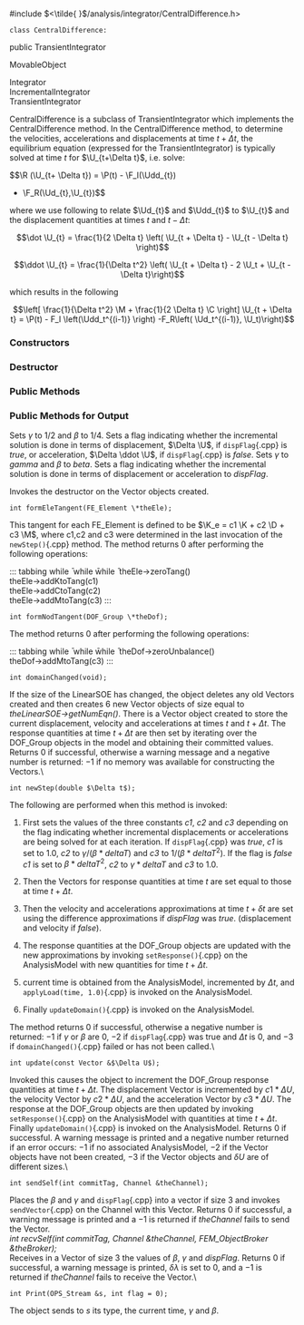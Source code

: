 \
#include $<\tilde{ }$/analysis/integrator/CentralDifference.h$>$



```{.cpp}
class CentralDifference:
```
 public TransientIntegrator


MovableObject

Integrator\
IncrementalIntegrator\
TransientIntegrator

CentralDifference is a subclass of TransientIntegrator which implements
the CentralDifference method. In the CentralDifference method, to
determine the velocities, accelerations and displacements at time
$t + \Delta t$, the equilibrium equation (expressed for the
TransientIntegrator) is typically solved at time $t$ for
$\U_{t+\Delta t}$, i.e. solve:

$$\R (\U_{t+ \Delta t}) = \P(t) - \F_I(\Udd_{t})
- \F_R(\Ud_{t},\U_{t})$$

where we use following to relate $\Ud_{t}$ and $\Udd_{t}$ to $\U_{t}$
and the displacement quantities at times $t$ and $t - \Delta
t$:

$$\dot \U_{t} = \frac{1}{2 \Delta t} \left(
\U_{t + \Delta t} -  \U_{t - \Delta t} \right)$$

$$\ddot \U_{t} = \frac{1}{\Delta t^2} \left(
\U_{t + \Delta t} - 2 \U_t + \U_{t - \Delta t}\right)$$

which results in the following

$$\left[ \frac{1}{\Delta t^2} \M + \frac{1}{2 \Delta t}
\C \right] \U_{t + \Delta t} = \P(t) - F_I \left(\Udd_t^{(i-1)}
\right)
-F_R\left( \Ud_t^{(i-1)}, \U_t)\right)$$
### Constructors

### Destructor

### Public Methods



### Public Methods for Output


Sets $\gamma$ to $1/2$ and $\beta$ to $1/4$. Sets a flag indicating
whether the incremental solution is done in terms of displacement,
$\Delta \U$, if `dispFlag`{.cpp} is *true*, or acceleration,
$\Delta \ddot \U$, if `dispFlag`{.cpp} is *false*.
Sets $\gamma$ to *gamma* and $\beta$ to *beta*. Sets a flag indicating
whether the incremental solution is done in terms of displacement or
acceleration to *dispFlag*.

Invokes the destructor on the Vector objects created.

```{.cpp}
int formEleTangent(FE_Element \*theEle);
```


This tangent for each FE_Element is defined to be $\K_e = c1 \K + c2
\D + c3 \M$, where c1,c2 and c3 were determined in the last invocation
of the `newStep()`{.cpp} method. The method returns $0$ after performing the
following operations:

::: tabbing
while ̄ while w̄hile ̄ theEle-$>$zeroTang()\
theEle-$>$addKtoTang(c1)\
theEle-$>$addCtoTang(c2)\
theEle-$>$addMtoTang(c3)
:::


```{.cpp}
int formNodTangent(DOF_Group \*theDof);
```

The method returns $0$ after performing the following operations:

::: tabbing
while ̄ while w̄hile ̄ theDof-$>$zeroUnbalance()\
theDof-$>$addMtoTang(c3)
:::


```{.cpp}
int domainChanged(void);
```

If the size of the LinearSOE has changed, the object deletes any old
Vectors created and then creates $6$ new Vector objects of size equal to
*theLinearSOE-$>$getNumEqn()*. There is a Vector object created to store
the current displacement, velocity and accelerations at times $t$ and
$t + \Delta t$. The response quantities at time $t + \Delta t$ are then
set by iterating over the DOF_Group objects in the model and obtaining
their committed values. Returns $0$ if successful, otherwise a warning
message and a negative number is returned: $-1$ if no memory was
available for constructing the Vectors.\

```{.cpp}
int newStep(double $\Delta t$);
```

The following are performed when this method is invoked:

1.  First sets the values of the three constants *c1*, *c2* and *c3*
    depending on the flag indicating whether incremental displacements
    or accelerations are being solved for at each iteration. If
    `dispFlag`{.cpp} was *true*, *c1* is set to $1.0$, *c2* to
    $\gamma / (\beta * deltaT)$ and *c3* to $1/ (\beta * deltaT^2)$. If
    the flag is *false* *c1* is set to $\beta * deltaT^2$, *c2* to
    $\gamma * deltaT$ and *c3* to $1.0$.

2.  Then the Vectors for response quantities at time $t$ are set equal
    to those at time $t + \Delta t$.

3.  Then the velocity and accelerations approximations at time $t +
    \delta t$ are set using the difference approximations if *dispFlag*
    was *true*. (displacement and velocity if *false*).

4.  The response quantities at the DOF_Group objects are updated with
    the new approximations by invoking `setResponse()`{.cpp} on the
    AnalysisModel with new quantities for time $t + \Delta t$.

5.  current time is obtained from the AnalysisModel, incremented by
    $\Delta t$, and `applyLoad(time, 1.0)`{.cpp} is invoked on the
    AnalysisModel.

6.  Finally `updateDomain()`{.cpp} is invoked on the AnalysisModel.

The method returns $0$ if successful, otherwise a negative number is
returned: $-1$ if $\gamma$ or $\beta$ are $0$, $-2$ if `dispFlag`{.cpp} was
true and $\Delta t$ is $0$, and $-3$ if `domainChanged()`{.cpp} failed or has
not been called.\

```{.cpp}
int update(const Vector &$\Delta U$);
```

Invoked this causes the object to increment the DOF_Group response
quantities at time $t + \Delta t$. The displacement Vector is
incremented by $c1 * \Delta U$, the velocity Vector by $c2 * \Delta U$,
and the acceleration Vector by $c3 * \Delta U$. The response at the
DOF_Group objects are then updated by invoking `setResponse()`{.cpp} on the
AnalysisModel with quantities at time $t +
\Delta t$. Finally `updateDomain()`{.cpp} is invoked on the AnalysisModel.
Returns $0$ if successful. A warning message is printed and a negative
number returned if an error occurs: $-1$ if no associated AnalysisModel,
$-2$ if the Vector objects have not been created, $-3$ if the Vector
objects and $\delta U$ are of different sizes.\

```{.cpp}
int sendSelf(int commitTag, Channel &theChannel);
```

Places the $\beta$ and $\gamma$ and `dispFlag`{.cpp} into a vector if size 3
and invokes `sendVector`{.cpp} on the Channel with this Vector. Returns $0$ if
successful, a warning message is printed and a $-1$ is returned if
*theChannel* fails to send the Vector.\
*int recvSelf(int commitTag, Channel &theChannel, FEM_ObjectBroker
&theBroker);* \
Receives in a Vector of size 3 the values of $\beta$, $\gamma$ and
*dispFlag*. Returns $0$ if successful, a warning message is printed,
$\delta \lambda$ is set to $0$, and a $-1$ is returned if *theChannel*
fails to receive the Vector.\

```{.cpp}
int Print(OPS_Stream &s, int flag = 0);
```

The object sends to $s$ its type, the current time, $\gamma$ and
$\beta$.
